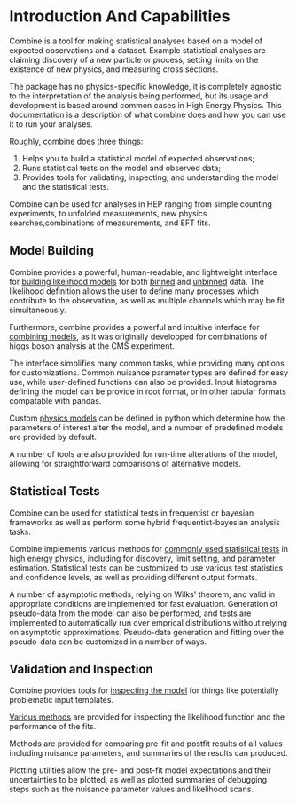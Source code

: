 # Introduction And Capabilities

Combine is a tool for making statistical analyses based on a model of expected observations and a dataset.
Example statistical analyses are claiming discovery of a new particle or process, setting limits on the existence of new physics, and measuring cross sections.

The package has no physics-specific knowledge, it is completely agnostic to the interpretation of the analysis being performed, but its usage and development is based around common cases in High Energy Physics.
This documentation is a description of what combine does and how you can use it to run your analyses.

Roughly, combine does three things:

1. Helps you to build a statistical model of expected observations;
2. Runs statistical tests on the model and observed data;
3. Provides tools for validating, inspecting, and understanding the model and the statistical tests.

Combine can be used for analyses in HEP ranging from simple counting experiments, to unfolded measurements, new physics searches,combinations of measurements, and EFT fits.

## Model Building 

Combine provides a powerful, human-readable, and lightweight interface for [building likelihood models](../../part2/settinguptheanalysis/#preparing-the-datacard) for both [binned](../../part2/settinguptheanalysis/#binned-shape-analysis) and [unbinned](../../part2/settinguptheanalysis/#unbinned-or-parametric-shape-analysis) data.
The likelihood definition allows the user to define many processes which contribute to the observation, as well as multiple channels which may be fit simultaneously.

Furthermore, combine provides a powerful and intuitive interface for [combining models](../../part2/settinguptheanalysis/#combination-of-multiple-datacards), as it was originally developped for combinations of higgs boson analysis at the CMS experiment.

The interface simplifies many common tasks, while providing many options for customizations.
Common nuisance parameter types are defined for easy use, while user-defined functions can also be provided.
Input histograms defining the model can be provide in root format, or in other tabular formats compatable with pandas.

Custom [physics models](../../part2/physicsmodels/) can be defined in python which determine how the parameters of interest alter the model, and a number of predefined models are provided by default.

A number of tools are also provided for run-time alterations of the model, allowing for straightforward comparisons of alternative models.

## Statistical Tests

Combine can be used for statistical tests in frequentist or bayesian frameworks as well as perform some hybrid frequentist-bayesian analysis tasks.

Combine implements various methods for [commonly used statistical tests](../../part3/commonstatsmethods/) in high energy physics, including for discovery, limit setting, and parameter estimation.
Statistical tests can be customized to use various test statistics and confidence levels, as well as providing different output formats.

A number of asymptotic methods, relying on Wilks' theorem, and valid in appropriate conditions are implemented for fast evaluation.
Generation of pseudo-data from the model can also be performed, and tests are implemented to automatically run over emprical distributions without relying on asymptotic approximations.
Pseudo-data generation and fitting over the pseudo-data can be customized in a number of ways.

## Validation and Inspection

Combine provides tools for [inspecting the model](../../part3/validation/#validating-datacards) for things like potentially problematic input templates.

[Various methods](../../part3/nonstandard/) are provided for inspecting the likelihood function and the performance of the fits.

Methods are provided for comparing pre-fit and postfit results of all values including nuisance parameters, and summaries of the results can produced.

Plotting utilities allow the pre- and post-fit model expectations and their uncertainties to be plotted, as well as plotted summaries of debugging steps such as the nuisance parameter values and likelihood scans.





